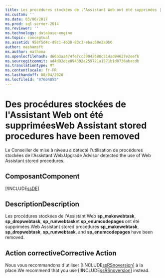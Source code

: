 ```yaml
---
title: Les procédures stockées de l’Assistant Web ont été supprimées | Microsoft Docs
ms.custom: ''
ms.date: 03/06/2017
ms.prod: sql-server-2014
ms.reviewer: ''
ms.technology: database-engine
ms.topic: conceptual
ms.assetid: 958f5d4c-d9c1-4b38-83c3-ebac60e2a9b6
author: mashamsft
ms.author: mathoma
ms.openlocfilehash: d66b3aa474fe7cc39042680c514ad94627e2eefb
ms.sourcegitcommit: ad4d92dce894592a259721a1571b1d8736abacdb
ms.translationtype: MT
ms.contentlocale: fr-FR
ms.lasthandoff: 08/04/2020
ms.locfileid: "87604855"
---
```

# <a name="web-assistant-stored-procedures-have-been-removed"></a><span data-ttu-id="718ba-102">Des procédures stockées de l'Assistant Web ont été supprimées</span><span class="sxs-lookup"><span data-stu-id="718ba-102">Web Assistant stored procedures have been removed</span></span>
  <span data-ttu-id="718ba-103">Le Conseiller de mise à niveau a détecté l'utilisation de procédures stockées de l'Assistant Web.</span><span class="sxs-lookup"><span data-stu-id="718ba-103">Upgrade Advisor detected the use of Web Assistant stored procedures.</span></span>  
  
## <a name="component"></a><span data-ttu-id="718ba-104">Composant</span><span class="sxs-lookup"><span data-stu-id="718ba-104">Component</span></span>  
 [!INCLUDE[ssDE](../../includes/ssde-md.md)]  
  
## <a name="description"></a><span data-ttu-id="718ba-105">Description</span><span class="sxs-lookup"><span data-stu-id="718ba-105">Description</span></span>  
 <span data-ttu-id="718ba-106">Les procédures stockées de l'Assistant Web **sp_makewebtask**, **sp_dropwebtask**, **sp_runwebtask**et **sp_enumcodepages** ont été supprimées.</span><span class="sxs-lookup"><span data-stu-id="718ba-106">Web Assistant stored procedures **sp_makewebtask**, **sp_dropwebtask**, **sp_runwebtask**, and **sp_enumcodepages** have been removed.</span></span>  
  
## <a name="corrective-action"></a><span data-ttu-id="718ba-107">Action corrective</span><span class="sxs-lookup"><span data-stu-id="718ba-107">Corrective Action</span></span>  
 <span data-ttu-id="718ba-108">Nous vous recommandons d'utiliser [!INCLUDE[ssRSnoversion](../../includes/ssrsnoversion-md.md)] à la place.</span><span class="sxs-lookup"><span data-stu-id="718ba-108">We recommend that you use [!INCLUDE[ssRSnoversion](../../includes/ssrsnoversion-md.md)] instead.</span></span>  
  
  

